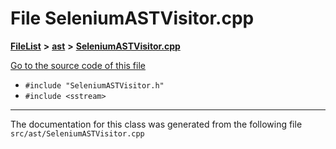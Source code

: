 

# File SeleniumASTVisitor.cpp



[**FileList**](files.md) **>** [**ast**](dir_203e5988f1ed315d29383d699972de6f.md) **>** [**SeleniumASTVisitor.cpp**](SeleniumASTVisitor_8cpp.md)

[Go to the source code of this file](SeleniumASTVisitor_8cpp_source.md)



* `#include "SeleniumASTVisitor.h"`
* `#include <sstream>`


































































------------------------------
The documentation for this class was generated from the following file `src/ast/SeleniumASTVisitor.cpp`


